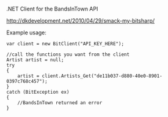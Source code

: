 .NET Client for the BandsInTown API

<a href="http://dkdevelopment.net/2010/04/29/smack-my-bitsharp/">http://dkdevelopment.net/2010/04/29/smack-my-bitsharp/</a>

Example usage:

	var client = new BitClient("API_KEY_HERE");
 
	//call the functions you want from the client
	Artist artist = null;
    try
    {
        artist = client.Artists_Get("de11b037-d880-40e0-8901-0397c768c457");
    }
    catch (BitException ex)
    {
        //BandsInTown returned an error
    }
